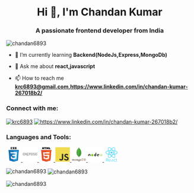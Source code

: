 <h1 align="center">Hi 👋, I'm Chandan Kumar</h1>
<h3 align="center">A passionate frontend developer from India</h3>

<p align="left"> <img src="https://komarev.com/ghpvc/?username=chandan6893&label=Profile%20views&color=0e75b6&style=flat" alt="chandan6893" /> </p>

- 🌱 I’m currently learning **Backend(NodeJs,Express,MongoDb)**

- 💬 Ask me about **react,javascript**

- 📫 How to reach me **krc6893@gmail.com,https://www.linkedin.com/in/chandan-kumar-267018b2/**

<h3 align="left">Connect with me:</h3>
<p align="left">
<a href="https://twitter.com/krc6893" target="blank"><img align="center" src="https://raw.githubusercontent.com/rahuldkjain/github-profile-readme-generator/master/src/images/icons/Social/twitter.svg" alt="krc6893" height="30" width="40" /></a>
<a href="https://linkedin.com/in/https://www.linkedin.com/in/chandan-kumar-267018b2/" target="blank"><img align="center" src="https://raw.githubusercontent.com/rahuldkjain/github-profile-readme-generator/master/src/images/icons/Social/linked-in-alt.svg" alt="https://www.linkedin.com/in/chandan-kumar-267018b2/" height="30" width="40" /></a>
</p>

<h3 align="left">Languages and Tools:</h3>
<p align="left"> <a href="https://www.w3schools.com/css/" target="_blank" rel="noreferrer"> <img src="https://raw.githubusercontent.com/devicons/devicon/master/icons/css3/css3-original-wordmark.svg" alt="css3" width="40" height="40"/> </a> <a href="https://expressjs.com" target="_blank" rel="noreferrer"> <img src="https://raw.githubusercontent.com/devicons/devicon/master/icons/express/express-original-wordmark.svg" alt="express" width="40" height="40"/> </a> <a href="https://www.w3.org/html/" target="_blank" rel="noreferrer"> <img src="https://raw.githubusercontent.com/devicons/devicon/master/icons/html5/html5-original-wordmark.svg" alt="html5" width="40" height="40"/> </a> <a href="https://developer.mozilla.org/en-US/docs/Web/JavaScript" target="_blank" rel="noreferrer"> <img src="https://raw.githubusercontent.com/devicons/devicon/master/icons/javascript/javascript-original.svg" alt="javascript" width="40" height="40"/> </a> <a href="https://www.mongodb.com/" target="_blank" rel="noreferrer"> <img src="https://raw.githubusercontent.com/devicons/devicon/master/icons/mongodb/mongodb-original-wordmark.svg" alt="mongodb" width="40" height="40"/> </a> <a href="https://nodejs.org" target="_blank" rel="noreferrer"> <img src="https://raw.githubusercontent.com/devicons/devicon/master/icons/nodejs/nodejs-original-wordmark.svg" alt="nodejs" width="40" height="40"/> </a> <a href="https://reactjs.org/" target="_blank" rel="noreferrer"> <img src="https://raw.githubusercontent.com/devicons/devicon/master/icons/react/react-original-wordmark.svg" alt="react" width="40" height="40"/> </a> </p>

<p><img align="left" src="https://github-readme-stats.vercel.app/api/top-langs?username=chandan6893&show_icons=true&locale=en&layout=compact" alt="chandan6893" /></p>

<p>&nbsp;<img align="center" src="https://github-readme-stats.vercel.app/api?username=chandan6893&show_icons=true&locale=en" alt="chandan6893" /></p>

<p><img align="center" src="https://github-readme-streak-stats.herokuapp.com/?user=chandan6893&" alt="chandan6893" /></p>
